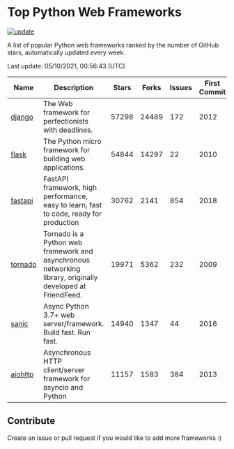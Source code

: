 # Top Python Web Frameworks

[![update](https://github.com/sunnysid3up/python-web-frameworks/actions/workflows/update.yml/badge.svg)](https://github.com/sunnysid3up/python-web-frameworks/actions/workflows/update.yml)

A list of popular Python web frameworks ranked by the number of GitHub stars, automatically updated every week.

Last update: 05/10/2021, 00:56:43 (UTC)

| Name          | Description          | Stars                     | Forks          | Issues               | First Commit        | Last Commit         |
|---------------|----------------------|---------------------------|----------------|----------------------|---------------------|---------------------|
| [django](https://github.com/django/django) | The Web framework for perfectionists with deadlines. | 57298 | 24489 | 172 | 2012 | 2021-05-10 |
| [flask](https://github.com/pallets/flask) | The Python micro framework for building web applications. | 54844 | 14297 | 22 | 2010 | 2021-05-10 |
| [fastapi](https://github.com/tiangolo/fastapi) | FastAPI framework, high performance, easy to learn, fast to code, ready for production | 30762 | 2141 | 854 | 2018 | 2021-05-09 |
| [tornado](https://github.com/tornadoweb/tornado) | Tornado is a Python web framework and asynchronous networking library, originally developed at FriendFeed. | 19971 | 5362 | 232 | 2009 | 2021-05-09 |
| [sanic](https://github.com/sanic-org/sanic) | Async Python 3.7+ web server/framework. Build fast. Run fast. | 14940 | 1347 | 44 | 2016 | 2021-05-09 |
| [aiohttp](https://github.com/aio-libs/aiohttp) | Asynchronous HTTP client/server framework for asyncio and Python | 11157 | 1583 | 384 | 2013 | 2021-05-09 |

## Contribute 

Create an issue or pull request if you would like to add more frameworks :)
